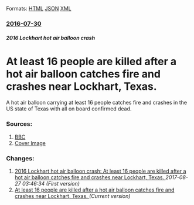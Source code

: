 
Formats: [HTML](/news/2016/07/30/at-least-16-people-are-killed-after-a-hot-air-balloon-catches-fire-and-crashes-near-lockhart-texas.html)  [JSON](/news/2016/07/30/at-least-16-people-are-killed-after-a-hot-air-balloon-catches-fire-and-crashes-near-lockhart-texas.json)  [XML](/news/2016/07/30/at-least-16-people-are-killed-after-a-hot-air-balloon-catches-fire-and-crashes-near-lockhart-texas.xml)  

### [2016-07-30](/news/2016/07/30/index.md)

##### 2016 Lockhart hot air balloon crash
# At least 16 people are killed after a hot air balloon catches fire and crashes near Lockhart, Texas. 

A hot air balloon carrying at least 16 people catches fire and crashes in the US state of Texas with all on board confirmed dead.


### Sources:

1. [BBC](http://www.bbc.co.uk/news/world-us-canada-36933150)
1. [Cover Image](http://ichef-1.bbci.co.uk/news/1024/cpsprodpb/6B04/production/_90569372_de27.jpg)

### Changes:

1. [2016 Lockhart hot air balloon crash: At least 16 people are killed after a hot air balloon catches fire and crashes near Lockhart, Texas. ](/news/2016/07/30/2016-lockhart-hot-air-balloon-crash-at-least-16-people-are-killed-after-a-hot-air-balloon-catches-fire-and-crashes-near-lockhart-texas.md) _2017-08-27 03:46:34 (First version)_
1. [At least 16 people are killed after a hot air balloon catches fire and crashes near Lockhart, Texas. ](/news/2016/07/30/at-least-16-people-are-killed-after-a-hot-air-balloon-catches-fire-and-crashes-near-lockhart-texas.md) _(Current version)_
